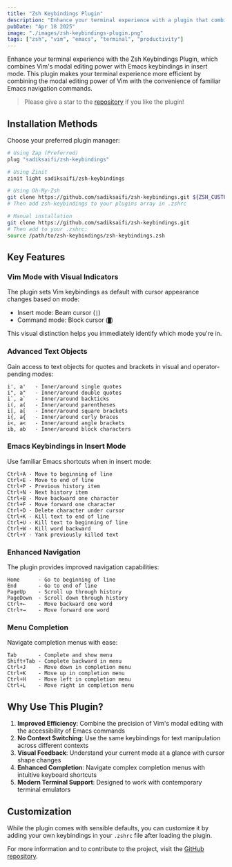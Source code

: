 ```yaml
---
title: "Zsh Keybindings Plugin"
description: "Enhance your terminal experience with a plugin that combines Vim's modal editing power with Emacs keybindings in insert mode."
pubDate: "Apr 18 2025"
image: "./images/zsh-keybindings-plugin.png"
tags: ["zsh", "vim", "emacs", "terminal", "productivity"]
---
```


Enhance your terminal experience with the Zsh Keybindings Plugin, which combines Vim's modal editing power with Emacs keybindings in insert mode. This plugin makes your terminal experience more efficient by combining the modal editing power of Vim with the convenience of familiar Emacs navigation commands.

> Please give a star to the [repository](https://github.com/sadiksaifi/zsh-keybindings) if you like the plugin!

## Installation Methods

Choose your preferred plugin manager:

```bash
# Using Zap (Preferred)
plug "sadiksaifi/zsh-keybindings"

# Using Zinit
zinit light sadiksaifi/zsh-keybindings

# Using Oh-My-Zsh
git clone https://github.com/sadiksaifi/zsh-keybindings.git ${ZSH_CUSTOM:-~/.oh-my-zsh/custom}/plugins/zsh-keybindings
# Then add zsh-keybindings to your plugins array in .zshrc

# Manual installation
git clone https://github.com/sadiksaifi/zsh-keybindings.git
# Then add to your .zshrc:
source /path/to/zsh-keybindings/zsh-keybindings.zsh
```

## Key Features

### Vim Mode with Visual Indicators

The plugin sets Vim keybindings as default with cursor appearance changes based on mode:

- Insert mode: Beam cursor (`|`)
- Command mode: Block cursor (`█`)

This visual distinction helps you immediately identify which mode you're in.

### Advanced Text Objects

Gain access to text objects for quotes and brackets in visual and operator-pending modes:

```
i', a'   - Inner/around single quotes
i", a"   - Inner/around double quotes
i`, a`   - Inner/around backticks
i(, a(   - Inner/around parentheses
i[, a[   - Inner/around square brackets
i{, a{   - Inner/around curly braces
i<, a<   - Inner/around angle brackets
ib, ab   - Inner/around block characters
```

### Emacs Keybindings in Insert Mode

Use familiar Emacs shortcuts when in insert mode:

```
Ctrl+A - Move to beginning of line
Ctrl+E - Move to end of line
Ctrl+P - Previous history item
Ctrl+N - Next history item
Ctrl+B - Move backward one character
Ctrl+F - Move forward one character
Ctrl+D - Delete character under cursor
Ctrl+K - Kill text to end of line
Ctrl+U - Kill text to beginning of line
Ctrl+W - Kill word backward
Ctrl+Y - Yank previously killed text
```

### Enhanced Navigation

The plugin provides improved navigation capabilities:

```
Home      - Go to beginning of line
End       - Go to end of line
PageUp    - Scroll up through history
PageDown  - Scroll down through history
Ctrl+←    - Move backward one word
Ctrl+→    - Move forward one word
```

### Menu Completion

Navigate completion menus with ease:

```
Tab       - Complete and show menu
Shift+Tab - Complete backward in menu
Ctrl+J    - Move down in completion menu
Ctrl+K    - Move up in completion menu
Ctrl+H    - Move left in completion menu
Ctrl+L    - Move right in completion menu
```

## Why Use This Plugin?

1. **Improved Efficiency**: Combine the precision of Vim's modal editing with the accessibility of Emacs commands
2. **No Context Switching**: Use the same keybindings for text manipulation across different contexts
3. **Visual Feedback**: Understand your current mode at a glance with cursor shape changes
4. **Enhanced Completion**: Navigate complex completion menus with intuitive keyboard shortcuts
5. **Modern Terminal Support**: Designed to work with contemporary terminal emulators

## Customization

While the plugin comes with sensible defaults, you can customize it by adding your own keybindings in your `.zshrc` file after loading the plugin.

For more information and to contribute to the project, visit the [GitHub repository](https://github.com/sadiksaifi/zsh-keybindings).
